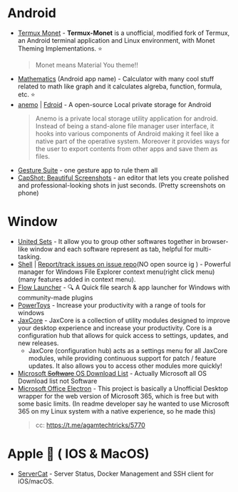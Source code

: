 # Android

-   [Termux Monet](https://github.com/HardcodedCat/termux-monet) - **Termux-Monet** is a unofficial, modified fork of Termux, an Android terminal application and Linux environment, with Monet Theming Implementations. ⭐
    > Monet means Material You theme!!
-   [Mathematics](https://play.google.com/store/apps/details?id%3Dde.daboapps.mathematics) (Android app name) - Calculator with many cool stuff related to math like graph and it calculates algreba, function, formula, etc. ⭐
-   [anemo](https://github.com/2bllw8/anemo) | [Fdroid](https://f-droid.org/packages/exe.bbllw8.anemo/) - A open-source Local private storage for Android
    > Anemo is a private local storage utility application for android. Instead of being a stand-alone file manager user interface, it hooks into various components of Android making it feel like a native part of the operative system. Moreover it provides ways for the user to export contents from other apps and save them as files.
-   [Gesture Suite](https://play.google.com/store/apps/details?id=com.gesture.suite) - one gesture app to rule them all
-   [CapShot: Beautiful Screenshots](https://play.google.com/store/apps/details?id=me.aravi.capshot) - an editor that lets you create polished and professional-looking shots in just seconds. (Pretty screenshots on phone)

# Window

-   [United Sets](https://apps.microsoft.com/store/detail/united-sets-preview-beta/9N7CWZ3L5RWL) - It allow you to group other softwares together in browser-like window and each software represent as tab, helpful for multi-tasking.
-   [Shell](https://nilesoft.org/) | [Report/track issues on issue repo](https://github.com/moudey/shell)(NO open source ig ) - Powerful manager for Windows File Explorer context menu(right click menu)(many features added in context menu).
-   [Flow Launcher](https://github.com/Flow-Launcher/Flow.Launcher) - 🔍 A Quick file search & app launcher for Windows with community-made plugins
-   [PowerToys](https://github.com/microsoft/PowerToys) - Increase your productivity with a range of tools for windows
-   [JaxCore](https://github.com/Jax-Core/JaxCore) - JaxCore is a collection of utility modules designed to improve your desktop experience and increase your productivity. Core is a configuration hub that allows for quick access to settings, updates, and new releases.
    -   JaxCore (configuration hub) acts as a settings menu for all JaxCore modules, while providing continuous support for patch / feature updates. It also allows you to access other modules more quickly!
-   [Microsoft ~~Software~~ OS Download List](https://ave9858.github.io/msdl/) - Actually Microsoft all OS Download list not Software
-   [Microsoft Office Electron](https://github.com/agam778/MS-Office-Electron) - This project is basically a Unofficial Desktop wrapper for the web version of Microsoft 365, which is free but with some basic limits.
    (In readme developer say he wanted to use Microsoft 365 on my Linux system with a native experience, so he made this)
    > cc: https://t.me/agamtechtricks/5770

# Apple 🍎 ( IOS & MacOS)

-   [ServerCat](https://servercat.app/) - Server Status, Docker Management and SSH client for iOS/macOS.
